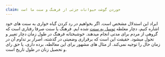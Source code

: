 ```yaml
---
claim: خوردن گوشت حیوانات جزئی از فرهنگ و سنت ما است
---
```

ایراد این استدلال مشخص است. اگر بخواهیم در رد کردن گیاه خواری به سنت های خود اشاره کنیم، دچار مغلطه [توسل به سنت] شده ایم. فرهنگ یا سنت صرفا رفتاری است که گروهی از مردم برای مدتی انجام میدهند. خوشبختانه فرهنگ در طول زمان دچار تغییر و تحول میشود.
حقیقت این است که برقراری وضعیتی در گذشته، اصرار بر تداوم آن در زمان حال را توجیه نمی‌کند. از مثال های مشهور برای این مغالطه، برده داری، یا حق رای و تحصیل زنان در طول تاریخ است.

[توسل به سنت]: https://fa.wikipedia.org/wiki/%D8%AA%D9%88%D8%B3%D9%84_%D8%A8%D9%87_%D8%B3%D9%86%D8%AA
